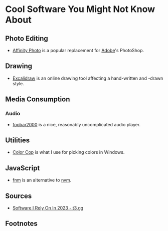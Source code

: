 # Cool Software You Might Not Know About

## Photo Editing

-   [Affinity Photo][affinity] is a popular replacement for
    [Adobe][adobe]'s PhotoShop.
    
## Drawing

-   [Excalidraw][excalidraw] is an online drawing tool affecting a
    hand-written and -drawn style.
    
## Media Consumption

### Audio

-   [foobar2000][foobar] is a nice, reasonably uncomplicated audio
    player.
    
## Utilities

-   [Color Cop][colorcop] is what I use for picking colors in Windows.
    
## JavaScript

-   [fnm][fnm] is an alternative to [nvm][nvm].

## Sources

-   [Software I Rely On In 2023 - t3.gg][theoTools2023]

## Footnotes

[adobe]: https://www.theverge.com/2024/6/13/24177686/the-general-perception-is-adobe-is-an-evil-company-that-will-do-whatever-it-takes-to-f-its-users
[fnm]: https://github.com/Schniz/fnm
[nvm]: https://github.com/nvm-sh/nvm
[theoTools2023]: https://t3.gg/blog/post/2023-tools
[affinity]: https://affinity.serif.com/en-us/photo/
[excalidraw]: https://excalidraw.com/
[foobar]: https://www.foobar2000.org/
[colorcop]: https://colorcop.net/
